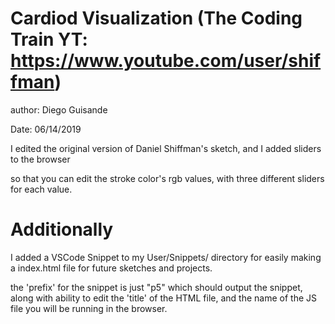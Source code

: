 
Cardiod Visualization
(The Coding Train YT: https://www.youtube.com/user/shiffman)
======================

author: Diego Guisande 

Date: 06/14/2019

I edited the original version of Daniel Shiffman's sketch, and I added sliders to the browser

so that you can edit the stroke color's rgb values, with three different sliders for each value. 


Additionally
===========
I added a VSCode Snippet to my User/Snippets/ directory for easily making a index.html file for future sketches and projects. 

the 'prefix' for the snippet is just "p5" which should output the snippet, along with ability to edit the 'title' of the HTML file, and the name of 
the JS file you will be running in the browser. 